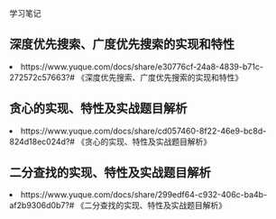学习笔记

<h2>深度优先搜索、广度优先搜索的实现和特性</h2>
<li>https://www.yuque.com/docs/share/e30776cf-24a8-4839-b71c-272572c57663?# 《深度优先搜索、广度优先搜索的实现和特性》</li>
<h2>贪心的实现、特性及实战题目解析</h2>
<li>https://www.yuque.com/docs/share/cd057460-8f22-46e9-bc8d-824d18ec024d?# 《贪心的实现、特性及实战题目解析》</li>
<h2>二分查找的实现、特性及实战题目解析</h2>
<li>https://www.yuque.com/docs/share/299edf64-c932-406c-ba4b-af2b9306d0b7?# 《二分查找的实现、特性及实战题目解析》</li>
